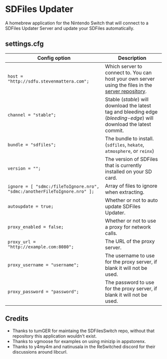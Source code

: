 # SDFiles Updater

A homebrew application for the Nintendo Switch that will connect to a SDFiles Updater Server and update your SDFiles automatically.

## settings.cfg

| Config option                                                              | Description
| -------------------------------------------------------------------------- | ---
| `host = "http://sdfu.stevenmattera.com";`                                  | Which server to connect to. You can host your own server using the files in the [server repository](https://github.com/StevenMattera/SDFilesUpdaterServer).
| `channel = "stable";`                                                      | Stable (*stable*) will download the latest tag and bleeding edge (*bleeding-edge*) will download the latest commit.
| `bundle = "sdfiles";`                                                      | The bundle to install. (`sdfiles`, `hekate`, `atmosphere`, or `reinx`)
| `version = "";`                                                            | The version of SDFiles that is currently installed on your SD card.
| `ignore = [ "sdmc:/fileToIgnore.nro", "sdmc:/anotherFileToIgnore.nro" ];`  | Array of files to ignore when extracting.
| `autoupdate = true;`                                                       | Whether or not to auto update SDFiles Updater.
| `proxy_enabled = false;`                                                   | Whether or not to use a proxy for network calls.
| `proxy_url = "http://example.com:8080";`                                   | The URL of the proxy server.
| `proxy_username = "username";`                                             | The username to use for the proxy server, if blank it will not be used.
| `proxy_password = "password";`                                             | The password to use for the proxy server, if blank it will not be used.

## Credits

* Thanks to tumGER for maintaing the SDFilesSwitch repo, without that repository this application wouldn't exist.
* Thanks to vgmoose for examples on using minizip in appstorenx.
* Thanks to y4my4m and natinusala in the ReSwitched discord for their discussions around libcurl.

